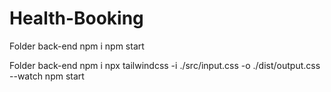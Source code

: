 # Health-Booking

Folder back-end
  npm i
  npm start

Folder back-end
  npm i
  npx tailwindcss -i ./src/input.css -o ./dist/output.css --watch
  npm start
